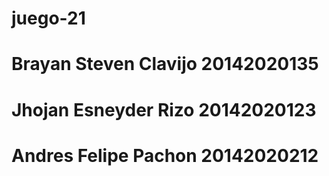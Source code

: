 # juego-21
# Brayan Steven Clavijo 20142020135
# Jhojan Esneyder Rizo 20142020123
# Andres Felipe Pachon 20142020212
